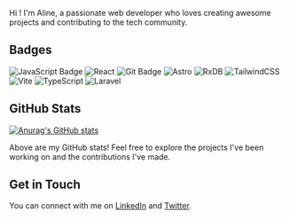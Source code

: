Hi ! I'm Aline, a passionate web developer who loves creating awesome projects and contributing to the tech community.

## Badges


![JavaScript Badge](https://img.shields.io/badge/-JavaScript-F7DF1E?style=flat&logo=javascript&logoColor=black) ![React](https://img.shields.io/badge/react-%2320232a.svg?style=for-the-badge&logo=react&logoColor=%2361DAFB) ![Git Badge](https://img.shields.io/badge/-Git-F05032?style=flat&logo=git&logoColor=white)
![Astro](https://img.shields.io/badge/astro-%232C2052.svg?style=for-the-badge&logo=astro&logoColor=white)
![RxDB](https://img.shields.io/badge/rxjs-%23B7178C.svg?style=for-the-badge&logo=reactivex&logoColor=white)
![TailwindCSS](https://img.shields.io/badge/tailwindcss-%2338B2AC.svg?style=for-the-badge&logo=tailwind-css&logoColor=white)
![Vite](https://img.shields.io/badge/vite-%23646CFF.svg?style=for-the-badge&logo=vite&logoColor=white)
![TypeScript](https://img.shields.io/badge/typescript-%23007ACC.svg?style=for-the-badge&logo=typescript&logoColor=white)
![Laravel](https://img.shields.io/badge/laravel-%23FF2D20.svg?style=for-the-badge&logo=laravel&logoColor=white)

## GitHub Stats

[![Anurag's GitHub stats](https://github-readme-stats.vercel.app/api?username=AlineAl&show_icons=true&theme=tokyonight)](https://github.com/anuraghazra/github-readme-stats)

Above are my GitHub stats! Feel free to explore the projects I've been working on and the contributions I've made.

## Get in Touch

You can connect with me on [LinkedIn](https://www.linkedin.com/in/your-linkedin-profile) and [Twitter](https://twitter.com/your-twitter-handle).


